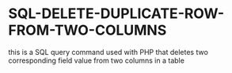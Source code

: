 # SQL-DELETE-DUPLICATE-ROW-FROM-TWO-COLUMNS
this is a  SQL query command used with PHP that deletes two corresponding field value from two columns in a table
